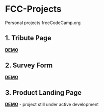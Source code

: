 # FCC-Projects
Personal projects freeCodeCamp.org

 ## 1. Tribute Page
**[DEMO](https://narghar.github.io/FCC-Projects/TributePage/)**

 ## 2. Survey Form
**[DEMO](https://narghar.github.io/FCC-Projects/SurveyForm/)**

 ## 3. Product Landing Page
**[DEMO](https://narghar.github.io/FCC-Projects/ProductLandingPage/)** - project still under active development
